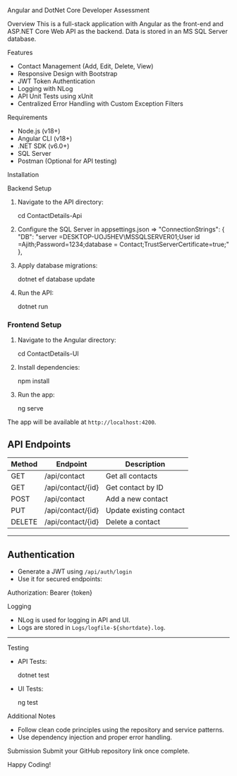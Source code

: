 Angular and DotNet Core Developer Assessment

Overview
This is a full-stack application with Angular as the front-end and ASP.NET Core Web API as the backend. Data is stored in an MS SQL Server database.

 Features
- Contact Management (Add, Edit, Delete, View)
- Responsive Design with Bootstrap
- JWT Token Authentication
- Logging with NLog
- API Unit Tests using xUnit
- Centralized Error Handling with Custom Exception Filters



Requirements
- Node.js (v18+)
- Angular CLI (v18+)
- .NET SDK (v6.0+)
- SQL Server
- Postman (Optional for API testing)



 Installation

Backend Setup
1. Navigate to the API directory:
  
    cd ContactDetails-Api
  
2. Configure the SQL Server in appsettings.json =>   "ConnectionStrings": { "DB": "server =DESKTOP-UOJ5HEV\\MSSQLSERVER01;User id =Ajith;Password=1234;database = Contact;TrustServerCertificate=true;" },

3. Apply database migrations:
    
    dotnet ef database update
  
4. Run the API:

    dotnet run
  

### Frontend Setup
1. Navigate to the Angular directory:
   
    cd ContactDetails-UI
    
2. Install dependencies:
   
    npm install
  
3. Run the app:
   
    ng serve
    

The app will be available at `http://localhost:4200`.


## API Endpoints

| Method | Endpoint             | Description                |
|---------|----------------------|----------------------------|
| GET     | /api/contact          | Get all contacts           |
| GET     | /api/contact/{id}     | Get contact by ID          |
| POST    | /api/contact          | Add a new contact          |
| PUT     | /api/contact/{id}     | Update existing contact    |
| DELETE  | /api/contact/{id}     | Delete a contact           |

---

## Authentication
- Generate a JWT using `/api/auth/login`
- Use it for secured endpoints:

Authorization: Bearer {token}

 Logging
- NLog is used for logging in API and UI.
- Logs are stored in `Logs/logfile-${shortdate}.log`.

---
Testing
- API Tests:

  dotnet test
  
- UI Tests:
  
  ng test

 Additional Notes
- Follow clean code principles using the repository and service patterns.
- Use dependency injection and proper error handling.


Submission
Submit your GitHub repository link once complete.

Happy Coding!

